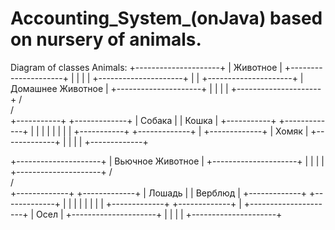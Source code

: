 ﻿# Accounting_System_(onJava) based on nursery of animals.
Diagram of classes Animals:
+---------------------+
|   Животное          |
+---------------------+
|                     |
|                     |
+---------------------+
           |
           |
+---------------------+
|  Домашнее Животное  |
+---------------------+
|                     |
|                     |
+---------------------+
      /           \
     /             \
+-----------+  +-------------+
|  Собака    |  |  Кошка      |
+-----------+  +-------------+
|           |  |             |
|           |  |             |
+-----------+  +-------------+
      |
+-------------+
|  Хомяк      |
+-------------+
|             |
|             |
+-------------+

+---------------------+
|  Вьючное Животное   |
+---------------------+
|                     |
|                     |
+---------------------+
      /           \
     /             \
+-------------+ +-------------+
|  Лошадь      | |  Верблюд    |
+-------------+ +-------------+
|             | |             |
|             | |             |
+-------------+ +-------------+
          |
+---------------------+
|        Осел         |
+---------------------+
|                     |
|                     |
+---------------------+
